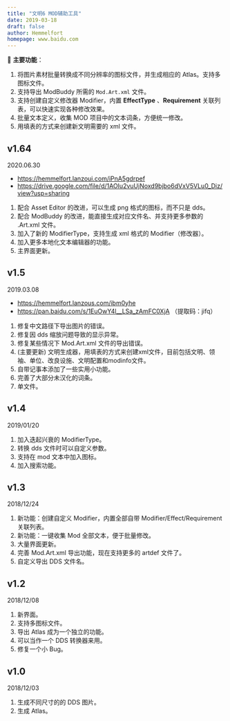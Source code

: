 ```yaml
---
title: "文明6 MOD辅助工具"
date: 2019-03-18
draft: false
author: Hemmelfort
homepage: www.baidu.com
---
```



🎡 **主要功能**：

1. 将图片素材批量转换成不同分辨率的图标文件，并生成相应的 Atlas。支持多图标文件。
2. 支持导出 ModBuddy 所需的 `Mod.Art.xml` 文件。
3. 支持创建自定义修改器 Modifier，内置 **EffectType** 、**Requirement** 关联列表，可以快速实现各种修改效果。
4. 批量文本定义，收集 MOD 项目中的文本词条，方便统一修改。
5. 用填表的方式来创建新文明需要的 xml 文件。



## v1.64

2020.06.30

- https://hemmelfort.lanzoui.com/iPnA5gdrpef
- https://drive.google.com/file/d/1AOIu2vuUjNoxd9bjbo6dVxV5VLu0_Diz/view?usp=sharing

1. 配合 Asset Editor 的改进，可以生成 png 格式的图标，而不只是 dds。
2. 配合 ModBuddy 的改进，能直接生成对应文件名、并支持更多参数的 .Art.xml 文件。
3. 加入了新的 ModifierType，支持生成 xml 格式的 Modifier（修改器）。
4. 加入更多本地化文本编辑器的功能。
5. 主界面更新。



## v1.5

2019.03.08

- https://hemmelfort.lanzous.com/ibm0yhe
- https://pan.baidu.com/s/1EuOwY4l__LSa_zAmFC0XjA （提取码：jifq）

1. 修复中文路径下导出图片的错误。
2. 修复因 dds 缩放问题导致的显示异常。
3. 修复某些情况下 Mod.Art.xml 文件的导出错误。
4. (主要更新) 文明生成器，用填表的方式来创建xml文件，目前包括文明、领袖、单位、改良设施、文明配置和modinfo文件。
5. 自带记事本添加了一些实用小功能。
6. 完善了大部分未汉化的词条。
7. 单文件。


## v1.4

2019/01/20

1. 加入迭起兴衰的 ModifierType。
2. 转换 dds 文件时可以自定义参数。
3. 支持在 mod 文本中加入图标。
4. 加入搜索功能。


## v1.3

2018/12/24

1. 新功能：创建自定义 Modifier，内置全部自带 Modifier/Effect/Requirement 关联列表。
2. 新功能：一键收集 Mod 全部文本，便于批量修改。
3. 大量界面更新。
4. 完善 Mod.Art.xml 导出功能，现在支持更多的 artdef 文件了。
5. 自定义导出 DDS 文件名。


## v1.2

2018/12/08

1. 新界面。
2. 支持多图标文件。
3. 导出 Atlas 成为一个独立的功能。
4. 可以当作一个 DDS 转换器来用。
5. 修复一个小 Bug。


## v1.0

2018/12/03

1. 生成不同尺寸的的 DDS 图片。
2. 生成 Atlas。

